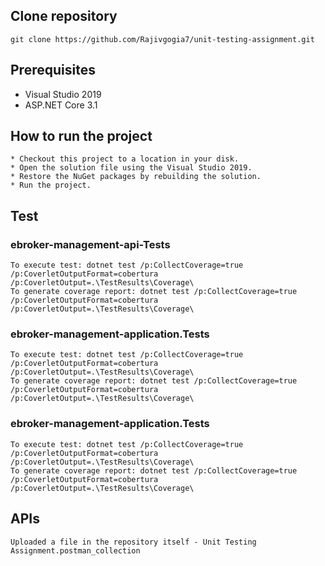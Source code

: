 ## Clone repository
```
git clone https://github.com/Rajivgogia7/unit-testing-assignment.git

```
## Prerequisites

* Visual Studio 2019
* ASP.NET Core 3.1

## How to run the project
```
* Checkout this project to a location in your disk.
* Open the solution file using the Visual Studio 2019.
* Restore the NuGet packages by rebuilding the solution.
* Run the project.
```
## Test

### ebroker-management-api-Tests
```
To execute test: dotnet test /p:CollectCoverage=true /p:CoverletOutputFormat=cobertura /p:CoverletOutput=.\TestResults\Coverage\
To generate coverage report: dotnet test /p:CollectCoverage=true /p:CoverletOutputFormat=cobertura /p:CoverletOutput=.\TestResults\Coverage\
```

### ebroker-management-application.Tests
```
To execute test: dotnet test /p:CollectCoverage=true /p:CoverletOutputFormat=cobertura /p:CoverletOutput=.\TestResults\Coverage\
To generate coverage report: dotnet test /p:CollectCoverage=true /p:CoverletOutputFormat=cobertura /p:CoverletOutput=.\TestResults\Coverage\
```

### ebroker-management-application.Tests
```
To execute test: dotnet test /p:CollectCoverage=true /p:CoverletOutputFormat=cobertura /p:CoverletOutput=.\TestResults\Coverage\
To generate coverage report: dotnet test /p:CollectCoverage=true /p:CoverletOutputFormat=cobertura /p:CoverletOutput=.\TestResults\Coverage\
```

## APIs
```
Uploaded a file in the repository itself - Unit Testing Assignment.postman_collection
```
